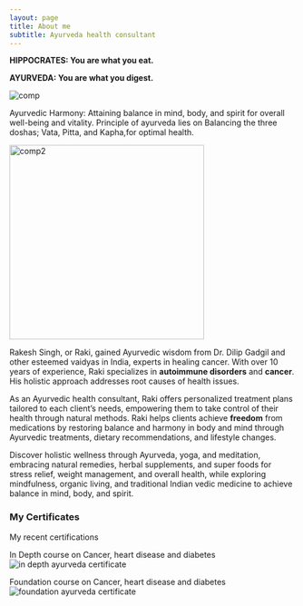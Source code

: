 ```yaml
---
layout: page
title: About me
subtitle: Ayurveda health consultant
---
```

**HIPPOCRATES: You are what you eat.**

**AYURVEDA: You are what you digest.**

![comp](https://github.com/rakiyoga/rakiyoga.github.io/assets/32105064/f366491e-829a-42a8-aa02-2cf42bc21684)


Ayurvedic Harmony:
Attaining balance in mind, body, and spirit for overall well-being and vitality.
Principle of ayurveda lies on Balancing the three doshas; Vata, Pitta, and Kapha,for optimal health.

<img width="343" alt="comp2" src="https://github.com/rakiyoga/rakiyoga.github.io/assets/32105064/fe37f874-13d8-4780-b50e-75f28c029145">




Rakesh Singh, or Raki, gained Ayurvedic wisdom from Dr. Dilip Gadgil and other esteemed vaidyas in India, experts in healing cancer. With over 10 years of experience, Raki specializes in **autoimmune disorders** and **cancer**. His holistic approach addresses root causes of health issues.

As an Ayurvedic health consultant, Raki offers personalized treatment plans tailored to each client’s needs, empowering them to take control of their health through natural methods. Raki helps clients achieve **freedom** from medications by restoring balance and harmony in body and mind through Ayurvedic treatments, dietary recommendations, and lifestyle changes.

Discover holistic wellness through Ayurveda, yoga, and meditation, embracing natural remedies, herbal supplements, and super foods for stress relief, weight management, and overall health, while exploring mindfulness, organic living, and traditional Indian vedic medicine to achieve balance in mind, body, and spirit.

### My Certificates
My recent certifications

In Depth course on Cancer, heart disease and diabetes
![in depth ayurveda certificate](https://github.com/rakiyoga/rakiyoga.github.io/assets/32105064/0f16785a-49a0-4332-a825-dedeee7b5c46)

Foundation course on Cancer, heart disease and diabetes
![foundation ayurveda certificate](https://github.com/rakiyoga/rakiyoga.github.io/assets/32105064/6a36b721-b1b6-4152-a105-e56824ea48d9)

